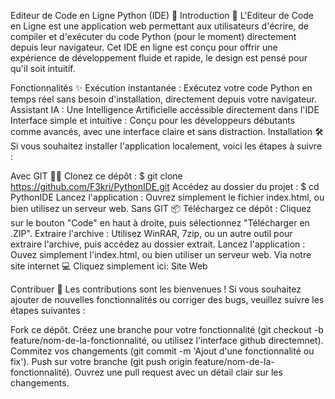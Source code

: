 Editeur de Code en Ligne Python (IDE) 🐍
Introduction 🚀
L'Editeur de Code en Ligne est une application web permettant aux utilisateurs d'écrire, de compiler et d'exécuter du code Python (pour le moment) directement depuis leur navigateur. Cet IDE en ligne est conçu pour offrir une expérience de développement fluide et rapide, le design est pensé pour qu'il soit intuitif.

Fonctionnalités ✨
Exécution instantanée : Exécutez votre code Python en temps réel sans besoin d'installation, directement depuis votre navigateur.
Assistant IA : Une Intelligence Artificielle accéssible directement dans l'IDE
Interface simple et intuitive : Conçu pour les développeurs débutants comme avancés, avec une interface claire et sans distraction.
Installation 🛠️
Si vous souhaitez installer l'application localement, voici les étapes à suivre :

Avec GIT 🧑‍💻
Clonez ce dépôt :
$ git clone https://github.com/F3kri/PythonIDE.git
Accédez au dossier du projet :
$ cd PythonIDE
Lancez l'application : Ouvrez simplement le fichier index.html, ou bien utilisez un serveur web.
Sans GIT 📦
Téléchargez ce dépôt : Cliquez sur le bouton "Code" en haut à droite, puis sélectionnez "Télécharger en .ZIP".
Extraire l'archive : Utilisez WinRAR, 7zip, ou un autre outil pour extraire l'archive, puis accédez au dossier extrait.
Lancez l'application : Ouvez simplement l'index.html, ou bien utiliser un serveur web.
Via notre site internet 💻
Cliquez simplement ici: Site Web

Contribuer 🤝
Les contributions sont les bienvenues ! Si vous souhaitez ajouter de nouvelles fonctionnalités ou corriger des bugs, veuillez suivre les étapes suivantes :

Fork ce dépôt.
Créez une branche pour votre fonctionnalité (git checkout -b feature/nom-de-la-fonctionnalité, ou utilisez l'interface github directemnet).
Commitez vos changements (git commit -m 'Ajout d'une fonctionnalité ou fix').
Push sur votre branche (git push origin feature/nom-de-la-fonctionnalité).
Ouvrez une pull request avec un détail clair sur les changements.
